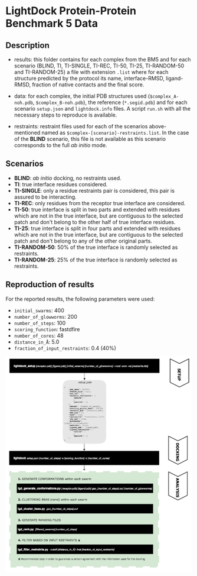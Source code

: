 # LightDock Protein-Protein Benchmark 5 Data

## Description

* results: this folder contains for each complex from the BM5 and for each scenario (BLIND, TI, TI-SINGLE, TI-REC, TI-50, TI-25, TI-RANDOM-50 and TI-RANDOM-25) a file with extension `.list` where for each structure predicted by the protocol its name, interface-RMSD, ligand-RMSD, fraction of native contacts and the final score.

* data: for each complex, the initial PDB structures used (`$complex_A-noh.pdb`, `$complex_B-noh.pdb`), the reference (`*.segid.pdb`) and for each scenario `setup.json` and `lightdock.info` files. A script `run.sh` with all the necessary steps to reproduce is available.

* restraints: restraint files used for each of the scenarios above-mentioned named as `$complex-[scenario]-restraints.list`. In the case of the **BLIND** scenario, this file is not available as this scenario corresponds to the full *ab initio* mode.


## Scenarios

* **BLIND**: *ab initio* docking, no restraints used.
* **TI**: true interface residues considered.
* **TI-SINGLE**: only a residue restraints pair is considered, this pair is assured to be interacting.
* **TI-REC**: only residues from the receptor true interface are considered.
* **TI-50**: true interface is split in two parts and extended with residues which are not in the true interface, but are contiguous to the selected patch and don't belong to the other half of true interface residues.
* **TI-25**: true interface is split in four parts and extended with residues which are not in the true interface, but are contiguous to the selected patch and don't belong to any of the other original parts.
* **TI-RANDOM-50**: 50% of the true interface is randomly selected as restraints. 
* **TI-RANDOM-25**: 25% of the true interface is randomly selected as restraints.


## Reproduction of results

For the reported results, the following parameters were used:

* `initial_swarms`: 400
* `number_of_glowworms`: 200
* `number_of_steps`: 100
* `scoring_function`: fastdfire
* `number_of_cores`: 48
* `distance_in_Å`: 5.0
* `fraction_of_input_restraints`: 0.4 (40%)


![LightDock-pipeline](media/LightDock-pipeline-corrected.png)
